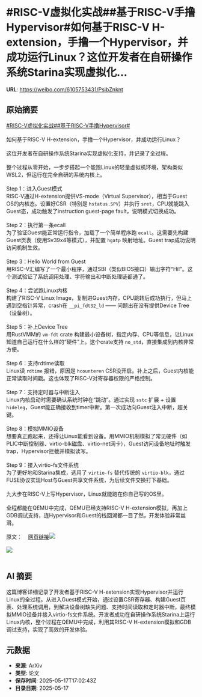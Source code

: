 # #RISC-V虚拟化实战##基于RISC-V手撸Hypervisor#如何基于RISC-V H-extension，手撸一个Hypervisor，并成功运行Linux？这位开发者在自研操作系统Starina实现虚拟化...

**URL**: https://weibo.com/6105753431/PsibZnknt

## 原始摘要

<a href="https://m.weibo.cn/search?containerid=231522type%3D1%26t%3D10%26q%3D%23RISC-V%E8%99%9A%E6%8B%9F%E5%8C%96%E5%AE%9E%E6%88%98%23&amp;extparam=%23RISC-V%E8%99%9A%E6%8B%9F%E5%8C%96%E5%AE%9E%E6%88%98%23" data-hide=""><span class="surl-text">#RISC-V虚拟化实战#</span></a><a href="https://m.weibo.cn/search?containerid=231522type%3D1%26t%3D10%26q%3D%23%E5%9F%BA%E4%BA%8ERISC-V%E6%89%8B%E6%92%B8Hypervisor%23&amp;extparam=%23%E5%9F%BA%E4%BA%8ERISC-V%E6%89%8B%E6%92%B8Hypervisor%23" data-hide=""><span class="surl-text">#基于RISC-V手撸Hypervisor#</span></a><br><br>如何基于RISC-V H-extension，手撸一个Hypervisor，并成功运行Linux？<br><br>这位开发者在自研操作系统Starina实现虚拟化支持，并记录了全过程。<br><br>整个过程从零开始，一步步搭起一个能跑Linux的轻量虚拟机环境，架构类似WSL2，但运行在完全自研的系统内核上。<br><br>Step 1：进入Guest模式  <br>RISC-V通过H-extension提供VS-mode（Virtual Supervisor），相当于Guest OS的内核态。设置好CSR（特别是 `hstatus.SPV`）并执行 `sret`，CPU就能跳入Guest态，成功触发了instruction guest-page fault，说明模式切换成功。<br><br>Step 2：执行第一条ecall  <br>为了验证Guest能正常运行指令，加载了一个简单程序跑 `ecall`。这需要先构建Guest页表（使用Sv39x4等模式），并配置 `hgatp` 映射地址。Guest trap成功说明访问机制生效。<br><br>Step 3：Hello World from Guest  <br>用RISC-V汇编写了一个最小程序，通过SBI（类似BIOS接口）输出字符“Hi!”。这个测试验证了系统调用处理、字符输出和中断处理链都通了。<br><br>Step 4：尝试跑Linux内核  <br>构建了RISC-V Linux Image，复制进Guest内存，CPU跳转后成功执行，但马上遇到空指针异常，crash在 `__pi_fdt32_ld` —— 问题出在没有提供Device Tree（设备树）。<br><br>Step 5：补上Device Tree  <br>用RustVMM的 `vm-fdt` crate 构建最小设备树，指定内存、CPU等信息，让Linux知道自己运行在什么样的“硬件”上。这个crate支持 `no_std`，直接集成到内核非常方便。<br><br>Step 6：支持rdtime读取  <br>Linux读 `rdtime` 报错，原因是 `hcounteren` CSR没开启。补上之后，Guest内核能正常读取时间戳。这也体现了RISC-V对寄存器权限的严格控制。<br><br>Step 7：支持定时器与中断注入  <br>Linux内核启动时需要确认系统时钟在“跳动”。通过实现 `sstc` 扩展 + 设置 `hideleg`，Guest能正确接收到timer中断。第一次成功向Guest注入中断，超关键。<br><br>Step 8：模拟MMIO设备  <br>想要真正跑起来，还得让Linux能看到设备。用MMIO机制模拟了常见硬件（如PLIC中断控制器、virtio-blk磁盘、virtio-net网卡），Guest访问设备地址时触发trap，Hypervisor拦截并模拟读写。<br><br>Step 9：接入virtio-fs文件系统  <br>为了更好地和Starina集成，选用了 `virtio-fs` 替代传统的 `virtio-blk`，通过FUSE协议实现Host与Guest共享文件系统，为后续文件交换打下基础。<br><br>九大步在RISC-V上写Hypervisor，Linux就能跑在你自己写的OS里。<br><br>全程都能在QEMU中完成，QEMU已经支持RISC-V H-extension模拟，再加上GDB调试支持，连Hypervisor和Guest的栈回溯都一目了然，开发体验非常丝滑。<br><br>原文：<a href="https://weibo.cn/sinaurl?u=https%3A%2F%2Fseiya.me%2Fblog%2Friscv-hypervisor" data-hide=""><span class="url-icon"><img style="width: 1rem;height: 1rem" src="https://h5.sinaimg.cn/upload/2015/09/25/3/timeline_card_small_web_default.png" referrerpolicy="no-referrer"></span><span class="surl-text">网页链接</span></a><img style="" src="https://tvax2.sinaimg.cn/large/006Fd7o3ly1i1iwaswm9hj30nc0oa12s.jpg" referrerpolicy="no-referrer"><br><br><img style="" src="https://tvax4.sinaimg.cn/large/006Fd7o3ly1i1iwazbo3jj30mj0nkn5y.jpg" referrerpolicy="no-referrer"><br><br>

## AI 摘要

这篇博客详细记录了开发者基于RISC-V H-extension实现Hypervisor并运行Linux的全过程。从进入Guest模式开始，通过设置CSR寄存器、构建Guest页表、处理系统调用，到解决设备树缺失问题、支持时间读取和定时器中断，最终模拟MMIO设备并接入virtio-fs文件系统。开发者成功在自研操作系统Starina上运行Linux内核，整个过程在QEMU中完成，利用其RISC-V H-extension模拟和GDB调试支持，实现了高效的开发体验。

## 元数据

- **来源**: ArXiv
- **类型**: 论文
- **保存时间**: 2025-05-17T17:02:43Z
- **目录日期**: 2025-05-17
